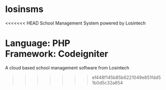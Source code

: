 # losinsms
<<<<<<< HEAD
School Management System powered by Losintech

Language: PHP  
Framework: Codeigniter
=======
A cloud based school management software from Losintech
>>>>>>> ef448f145b85b6221049e851fdd51b0d5c32a854

